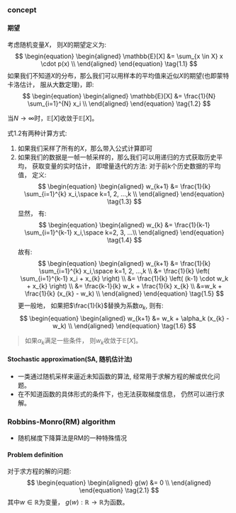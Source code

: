 ### concept
#### 期望
考虑随机变量$X$， 则$X$的期望定义为:
$$
\begin{equation}
\begin{aligned}
\mathbb{E}[X] &= \sum_{x \in X} x \cdot p(x) \\
\end{aligned}
\end{equation}
\tag{1.1}
$$
如果我们不知道$X$的分布，那么我们可以用样本的平均值来近似$X$的期望(也即蒙特卡洛估计， 服从大数定理)，即:
$$
\begin{equation}
\begin{aligned}
\mathbb{E}[X] &= \frac{1}{N} \sum_{i=1}^{N} x_i \\
\end{aligned}
\end{equation}
\tag{1.2}
$$

当$N\to\infty$时，$\mathbb{E}[X]$收敛于$\mathbb{E}[X]$。

式1.2有两种计算方式:
1. 如果我们采样了所有的$X$，那么带入公式计算即可
2. 如果我们的数据是一帧一帧采样的，那么我们可以用递归的方式获取历史平均， 获取变量的实时估计， 即增量迭代的方法:
对于前k个历史数据的平均值， 定义:
$$
\begin{equation}
\begin{aligned}
w_{k+1} &= \frac{1}{k} \sum_{i=1}^{k} x_i,\space k=1, 2, ...,k \\
\end{aligned}
\end{equation}
\tag{1.3}
$$
显然， 有:
$$
\begin{equation}
\begin{aligned}
w_{k} &= \frac{1}{k-1} \sum_{i=1}^{k-1} x_i,\space k=2, 3, ...\\
\end{aligned}
\end{equation}
\tag{1.4}
$$
故有:
$$
\begin{equation}
\begin{aligned}
w_{k+1} &= \frac{1}{k} \sum_{i=1}^{k} x_i,\space k=1, 2, ...,k \\
&= \frac{1}{k} \left( \sum_{i=1}^{k-1} x_i + x_{k} \right) \\
&= \frac{1}{k} \left( (k-1) \cdot w_k + x_{k} \right) \\
&= \frac{k-1}{k} w_k + \frac{1}{k} x_{k} \\
&=w_k + \frac{1}{k} (x_{k} - w_k) \\
\end{aligned}
\end{equation}
\tag{1.5}
$$
更一般地， 如果把$\frac{1}{k}$替换为系数$\alpha_k$, 则有:
$$
\begin{equation}
\begin{aligned}
w_{k+1} &= w_k + \alpha_k (x_{k} - w_k) \\
\end{aligned}
\end{equation}
\tag{1.6}
$$
> 如果$\alpha_k$满足一些条件， 则$w_k$收敛于$\mathbb{E}[X]$。
#### Stochastic approximation(SA, 随机估计法)
- 一类通过随机采样来逼近未知函数的算法, 经常用于求解方程的解或优化问题。
- 在不知道函数的具体形式的条件下，也无法获取梯度信息，  仍然可以进行求解。

### Robbins-Monro(RM) algorithm
- 随机梯度下降算法是RM的一种特殊情况
#### Problem definition
对于求方程的解的问题:
$$
\begin{equation}
\begin{aligned}
g(w) &= 0 \\
\end{aligned}
\end{equation}
\tag{2.1}
$$
其中$w \in \mathbb{R}$为变量， $g(w): \mathbb{R} \to \mathbb{R}$为函数。

